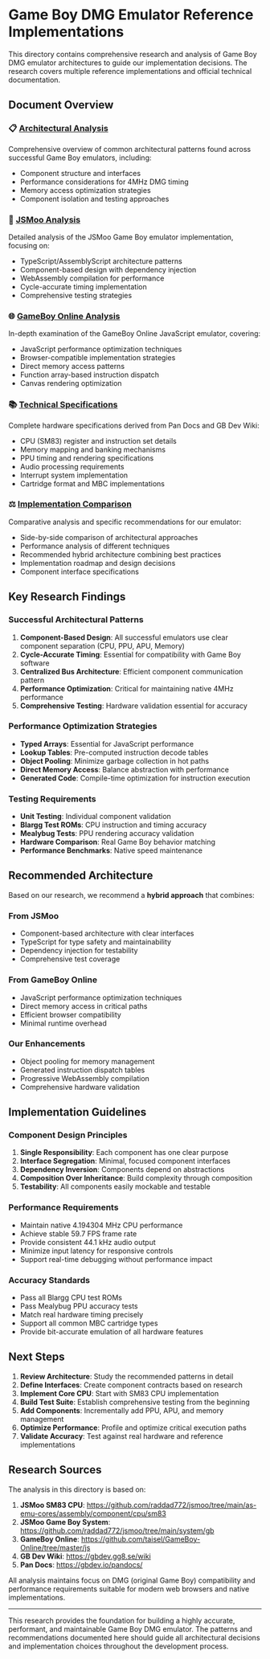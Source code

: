 # Game Boy DMG Emulator Reference Implementations

This directory contains comprehensive research and analysis of Game Boy DMG emulator architectures to guide our implementation decisions. The research covers multiple reference implementations and official technical documentation.

## Document Overview

### 📋 [Architectural Analysis](./architectural-analysis.md)

Comprehensive overview of common architectural patterns found across successful Game Boy emulators, including:

- Component structure and interfaces
- Performance considerations for 4MHz DMG timing
- Memory access optimization strategies
- Component isolation and testing approaches

### 🔬 [JSMoo Analysis](./jsmoo-analysis.md)

Detailed analysis of the JSMoo Game Boy emulator implementation, focusing on:

- TypeScript/AssemblyScript architecture patterns
- Component-based design with dependency injection
- WebAssembly compilation for performance
- Cycle-accurate timing implementation
- Comprehensive testing strategies

### 🌐 [GameBoy Online Analysis](./gameboy-online-analysis.md)

In-depth examination of the GameBoy Online JavaScript emulator, covering:

- JavaScript performance optimization techniques
- Browser-compatible implementation strategies
- Direct memory access patterns
- Function array-based instruction dispatch
- Canvas rendering optimization

### 📚 [Technical Specifications](./technical-specifications.md)

Complete hardware specifications derived from Pan Docs and GB Dev Wiki:

- CPU (SM83) register and instruction set details
- Memory mapping and banking mechanisms
- PPU timing and rendering specifications
- Audio processing requirements
- Interrupt system implementation
- Cartridge format and MBC implementations

### ⚖️ [Implementation Comparison](./implementation-comparison.md)

Comparative analysis and specific recommendations for our emulator:

- Side-by-side comparison of architectural approaches
- Performance analysis of different techniques
- Recommended hybrid architecture combining best practices
- Implementation roadmap and design decisions
- Component interface specifications

## Key Research Findings

### Successful Architectural Patterns

1. **Component-Based Design**: All successful emulators use clear component separation (CPU, PPU, APU, Memory)
2. **Cycle-Accurate Timing**: Essential for compatibility with Game Boy software
3. **Centralized Bus Architecture**: Efficient component communication pattern
4. **Performance Optimization**: Critical for maintaining native 4MHz performance
5. **Comprehensive Testing**: Hardware validation essential for accuracy

### Performance Optimization Strategies

- **Typed Arrays**: Essential for JavaScript performance
- **Lookup Tables**: Pre-computed instruction decode tables
- **Object Pooling**: Minimize garbage collection in hot paths
- **Direct Memory Access**: Balance abstraction with performance
- **Generated Code**: Compile-time optimization for instruction execution

### Testing Requirements

- **Unit Testing**: Individual component validation
- **Blargg Test ROMs**: CPU instruction and timing accuracy
- **Mealybug Tests**: PPU rendering accuracy validation
- **Hardware Comparison**: Real Game Boy behavior matching
- **Performance Benchmarks**: Native speed maintenance

## Recommended Architecture

Based on our research, we recommend a **hybrid approach** that combines:

### From JSMoo

- Component-based architecture with clear interfaces
- TypeScript for type safety and maintainability
- Dependency injection for testability
- Comprehensive test coverage

### From GameBoy Online

- JavaScript performance optimization techniques
- Direct memory access in critical paths
- Efficient browser compatibility
- Minimal runtime overhead

### Our Enhancements

- Object pooling for memory management
- Generated instruction dispatch tables
- Progressive WebAssembly compilation
- Comprehensive hardware validation

## Implementation Guidelines

### Component Design Principles

1. **Single Responsibility**: Each component has one clear purpose
2. **Interface Segregation**: Minimal, focused component interfaces
3. **Dependency Inversion**: Components depend on abstractions
4. **Composition Over Inheritance**: Build complexity through composition
5. **Testability**: All components easily mockable and testable

### Performance Requirements

- Maintain native 4.194304 MHz CPU performance
- Achieve stable 59.7 FPS frame rate
- Provide consistent 44.1 kHz audio output
- Minimize input latency for responsive controls
- Support real-time debugging without performance impact

### Accuracy Standards

- Pass all Blargg CPU test ROMs
- Pass Mealybug PPU accuracy tests
- Match real hardware timing precisely
- Support all common MBC cartridge types
- Provide bit-accurate emulation of all hardware features

## Next Steps

1. **Review Architecture**: Study the recommended patterns in detail
2. **Define Interfaces**: Create component contracts based on research
3. **Implement Core CPU**: Start with SM83 CPU implementation
4. **Build Test Suite**: Establish comprehensive testing from the beginning
5. **Add Components**: Incrementally add PPU, APU, and memory management
6. **Optimize Performance**: Profile and optimize critical execution paths
7. **Validate Accuracy**: Test against real hardware and reference implementations

## Research Sources

The analysis in this directory is based on:

1. **JSMoo SM83 CPU**: https://github.com/raddad772/jsmoo/tree/main/as-emu-cores/assembly/component/cpu/sm83
2. **JSMoo Game Boy System**: https://github.com/raddad772/jsmoo/tree/main/system/gb
3. **GameBoy Online**: https://github.com/taisel/GameBoy-Online/tree/master/js
4. **GB Dev Wiki**: https://gbdev.gg8.se/wiki
5. **Pan Docs**: https://gbdev.io/pandocs/

All analysis maintains focus on DMG (original Game Boy) compatibility and performance requirements suitable for modern web browsers and native implementations.

---

This research provides the foundation for building a highly accurate, performant, and maintainable Game Boy DMG emulator. The patterns and recommendations documented here should guide all architectural decisions and implementation choices throughout the development process.
